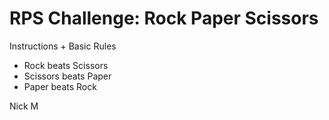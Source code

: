 # RPS Challenge: Rock Paper Scissors

Instructions + Basic Rules

- Rock beats Scissors
- Scissors beats Paper
- Paper beats Rock

Nick M
